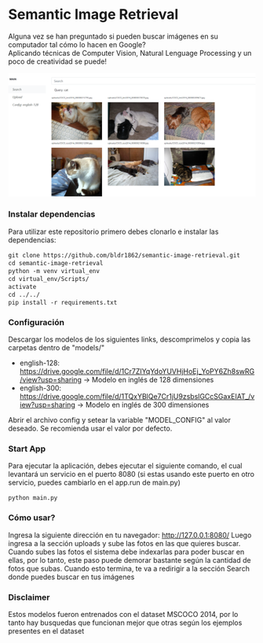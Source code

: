 # Semantic Image Retrieval

<p>
Alguna vez se han preguntado si pueden buscar imágenes en su computador tal cómo lo hacen en Google? <br>
Aplicando técnicas de Computer Vision, Natural Lenguage Processing y un poco de creatividad se puede! <br>
</p>
<img src="example.PNG" alt="drawing" style="width:700px;"/>

### Instalar dependencias

Para utilizar este repositorio primero debes clonarlo e instalar las dependencias:

```
git clone https://github.com/bldr1862/semantic-image-retrieval.git
cd semantic-image-retrieval
python -m venv virtual_env
cd virtual_env/Scripts/
activate
cd ../../
pip install -r requirements.txt
```

### Configuración

Descargar los modelos de los siguientes links, descomprimelos y copia las carpetas dentro de "models/"
* english-128: https://drive.google.com/file/d/1Cr7ZIYqYdoYUVHjHoEj_YoPY6Zh8swRG/view?usp=sharing -> Modelo en inglés de 128 dimensiones
* english-300: https://drive.google.com/file/d/1TQxYBlQe7Cr1jU9zsbslGCcSGaxEIAT_/view?usp=sharing -> Modelo en inglés de 300 dimensiones


Abrir el archivo config y setear la variable "MODEL_CONFIG" al valor deseado. Se recomienda usar el valor por defecto.

### Start App

Para ejecutar la aplicación, debes ejecutar el siguiente comando, el cual levantará un servicio en el puerto 8080 (si estas usando este puerto en otro servicio,
puedes cambiarlo en el app.run de main.py)

```
python main.py
```

### Cómo usar?

Ingresa la siguiente dirección en tu navegador: http://127.0.0.1:8080/ Luego ingresa a la sección uploads y sube las fotos en las que quieres buscar.
Cuando subes las fotos el sistema debe indexarlas para poder buscar en ellas, por lo tanto, este paso puede demorar bastante según la cantidad de fotos que subas.
Cuando esto termina, te va a redirigir a la sección Search donde puedes buscar en tus imágenes

### Disclaimer 
Estos modelos fueron entrenados con el dataset MSCOCO 2014, por lo tanto hay busquedas que funcionan mejor que otras según los ejemplos presentes en el dataset 